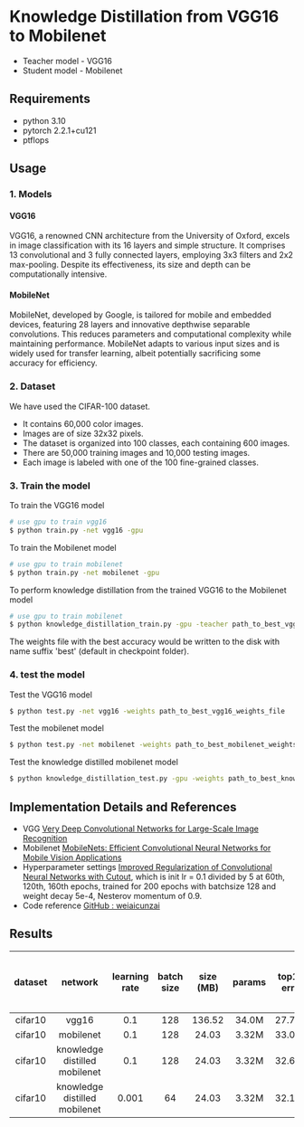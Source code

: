 # Knowledge Distillation from VGG16 to Mobilenet

- Teacher model - VGG16
- Student model - Mobilenet

## Requirements

- python 3.10
- pytorch 2.2.1+cu121
- ptflops

## Usage
### 1. Models
#### VGG16
VGG16, a renowned CNN architecture from the University of Oxford, excels in image classification with its 16 layers and simple structure. It comprises 13 convolutional and 3 fully connected layers, employing 3x3 filters and 2x2 max-pooling. Despite its effectiveness, its size and depth can be computationally intensive.

#### MobileNet
MobileNet, developed by Google, is tailored for mobile and embedded devices, featuring 28 layers and innovative depthwise separable convolutions. This reduces parameters and computational complexity while maintaining performance. MobileNet adapts to various input sizes and is widely used for transfer learning, albeit potentially sacrificing some accuracy for efficiency.

### 2. Dataset
We have used the CIFAR-100 dataset. 
- It contains 60,000 color images.
- Images are of size 32x32 pixels.
- The dataset is organized into 100 classes, each containing 600 images.
- There are 50,000 training images and 10,000 testing images.
- Each image is labeled with one of the 100 fine-grained classes.

### 3. Train the model
To train the VGG16 model
```bash
# use gpu to train vgg16
$ python train.py -net vgg16 -gpu
```

To train the Mobilenet model
```bash
# use gpu to train mobilenet
$ python train.py -net mobilenet -gpu
```

To perform knowledge distillation from the trained VGG16 to the Mobilenet model
```bash
# use gpu to train mobilenet
$ python knowledge_distillation_train.py -gpu -teacher path_to_best_vgg16_weights_file -student path_to_best_mobilenet_weights_file
```

The weights file with the best accuracy would be written to the disk with name suffix 'best' (default in checkpoint folder).


### 4. test the model
Test the VGG16 model 
```bash
$ python test.py -net vgg16 -weights path_to_best_vgg16_weights_file
```

Test the mobilenet model 
```bash
$ python test.py -net mobilenet -weights path_to_best_mobilenet_weights_file
```

Test the knowledge distilled mobilenet model 
```bash
$ python knowledge_distillation_test.py -gpu -weights path_to_best_knowledge_distilled_mobilenet_weights_file
```

## Implementation Details and References

- VGG [Very Deep Convolutional Networks for Large-Scale Image Recognition](https://arxiv.org/abs/1409.1556v6)
- Mobilenet [MobileNets: Efficient Convolutional Neural Networks for Mobile Vision Applications](https://arxiv.org/abs/1704.04861)
- Hyperparameter settings [Improved Regularization of Convolutional Neural Networks with Cutout](https://arxiv.org/abs/1708.04552v2), which is init lr = 0.1 divided by 5 at 60th, 120th, 160th epochs, trained for 200 epochs with batchsize 128 and weight decay 5e-4, Nesterov momentum of 0.9.
- Code reference [GitHub : weiaicunzai](https://github.com/weiaicunzai/pytorch-cifar10)

## Results

|dataset|network|learning rate|batch size|size (MB)|params|top1 err|top5 err|time(ms) per inference step (CPU)|time(ms) per inference step (CPU)|FLOPs|
|:-----:|:-----:|:----:|:----:|:------:|:----:|:------:|:------:|:--------------:|:--------------:|:---------:|
|cifar10|vgg16|0.1|128|136.52|34.0M|27.77|10.12|177.2584|10.7589|334.14|
|cifar10|mobilenet|0.1|128|24.03|3.32M|33.06|10.15|57.6361|9.0793|48.32|
|cifar10|knowledge distilled mobilenet|0.1|128|24.03|3.32M|32.61|10.26|56.7409|9.6162|48.32|
|cifar10|knowledge distilled mobilenet|0.001|64|24.03|3.32M|32.16|10.83|58.2087|9.0350|48.32|